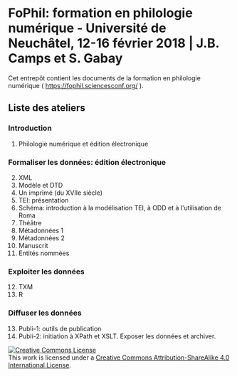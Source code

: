 # FoPhil: formation en philologie numérique - Université de Neuchâtel, 12-16 février 2018 | J.B. Camps et S. Gabay

Cet entrepôt contient les documents de la formation en philologie numérique ( https://fophil.sciencesconf.org/ ).

## Liste des ateliers

### Introduction

1. Philologie numérique et édition électronique

### Formaliser les données: édition électronique

2. XML
3. Modèle et DTD
4. Un imprimé (du XVIIe siècle)
5. TEI: présentation
6. Schéma: introduction à la modélisation TEI, à ODD et à l'utilisation de Roma
7. Théâtre
8. Métadonnées 1
9. Métadonnées 2
10. Manuscrit
11. Entités nommées

### Exploiter les données

12. TXM
14. R

### Diffuser les données

13. Publi-1: outils de publication
15. Publi-2: initiation à XPath et XSLT. Exposer les données et archiver.

<a rel="license" href="http://creativecommons.org/licenses/by-sa/4.0/"><img alt="Creative Commons License" style="border-width:0" src="https://i.creativecommons.org/l/by-sa/4.0/88x31.png" /></a><br />This work is licensed under a <a rel="license" href="http://creativecommons.org/licenses/by-sa/4.0/">Creative Commons Attribution-ShareAlike 4.0 International License</a>.


